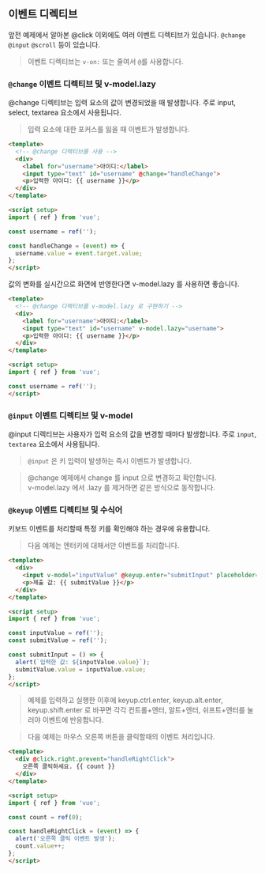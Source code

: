 ## 이벤트 디렉티브

앞전 예제에서 알아본 @click 이외에도 여러 이벤트 디렉티브가 있습니다. `@change` `@input` `@scroll` 등이 있습니다.

> 이벤트 디렉티브는 `v-on:` 또는 줄여서 `@`를 사용합니다.

### `@change` 이벤트 디렉티브 및 v-model.lazy

@change 디렉티브는 입력 요소의 값이 변경되었을 때 발생합니다. 주로 input, select, textarea 요소에서 사용됩니다.

> 입력 요소에 대한 포커스를 잃을 때 이벤트가 발생합니다.

```html
<template>
  <!-- @change 디렉티브를 사용 -->
  <div>
    <label for="username">아이디:</label>
    <input type="text" id="username" @change="handleChange">
    <p>입력한 아이디: {{ username }}</p>
  </div>
</template>

<script setup>
import { ref } from 'vue';

const username = ref('');

const handleChange = (event) => {
  username.value = event.target.value;
};
</script>
```

값의 변화를 실시간으로 화면에 반영한다면 v-model.lazy 를 사용하면 좋습니다.

```html
<template>
  <!-- @change 디렉티브를 v-model.lazy 로 구현하기 -->
  <div>
    <label for="username">아이디:</label>
    <input type="text" id="username" v-model.lazy="username">
    <p>입력한 아이디: {{ username }}</p>
  </div>
</template>

<script setup>
import { ref } from 'vue';

const username = ref('');
</script>
```

### `@input` 이벤트 디렉티브 및 v-model

@input 디렉티브는 사용자가 입력 요소의 값을 변경할 때마다 발생합니다. 주로 `input`, `textarea` 요소에서 사용됩니다.

> `@input` 은 키 입력이 발생하는 즉시 이벤트가 발생합니다.<br>

> @change 예제에서 change 를 input 으로 변경하고 확인합니다.<br>
v-model.lazy 에서 .lazy 를 제거하면 같은 방식으로 동작합니다.

### `@keyup` 이벤트 디렉티브 및 수식어

키보드 이벤트를 처리할때 특정 키를 확인해야 하는 경우에 유용합니다.

> 다음 예제는 엔터키에 대해서만 이벤트를 처리합니다.

```html
<template>
  <div>
    <input v-model="inputValue" @keyup.enter="submitInput" placeholder="Enter 키를 눌러 제출"/>
    <p>제출 값: {{ submitValue }}</p>
  </div>
</template>

<script setup>
import { ref } from 'vue';

const inputValue = ref('');
const submitValue = ref('');

const submitInput = () => {
  alert(`입력한 값: ${inputValue.value}`);
  submitValue.value = inputValue.value;
};
</script>
```

> 예제를 입력하고 실행한 이후에 keyup.ctrl.enter, keyup.alt.enter, keyup.shift.enter 로 바꾸면 각각 컨트롤+엔터, 알트+엔터, 쉬프트+엔터를 눌러야 이벤트에 반응합니다.

> 다음 예제는 마우스 오른쪽 버튼을 클릭할때의 이벤트 처리입니다.

```html
<template>
  <div @click.right.prevent="handleRightClick">
    오른쪽 클릭하세요. {{ count }}
  </div>
</template>

<script setup>
import { ref } from 'vue';

const count = ref(0);

const handleRightClick = (event) => {
  alert('오른쪽 클릭 이벤트 발생');
  count.value++;
};
</script>
```
